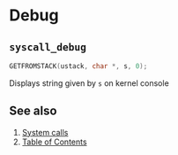 # Debug

## `syscall_debug`

````C
GETFROMSTACK(ustack, char *, s, 0);
````

Displays string given by `s` on kernel console

## See also

1. [System calls](README.md)
2. [Table of Contents](../../README.md)
